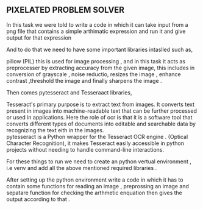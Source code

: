 ## PIXELATED PROBLEM SOLVER

 In this task we were told to write a code in which it can take input from a  png file that contains a simple arthimatic expression and run it and give output for that expression 

And to do that we need to have some important libraries intaslled such as,
  
pillow (PIL) this is used for image processing , and in this task it acts as preprocesser by extracting accuracy from the given image, this includes in conversion of grayscale , noise reductio, resizes the image , enhance contrast ,threshold the image and finally sharpens the image .
  
 Then comes pytesseract and Tesseraact libraries,
 
Tesseract's primary purpose is to extract text from images. It converts text present in images into machine-readable text that can be further processed or used in applications. 
      Here the role of ocr is that it is a software tool that converts different types of documents into editable and searchable data by recognizing the text eith in the images.                 
       pytesseract is a Python wrapper for the Tesseract OCR engine .  (Optical Character Recognition), it makes Tesseract easily accessible in python projects without needing to handle command-line interactions.
       
 For these things to run we need to create an python vertual environment , i.e venv and add all the above mentioned required libraries .  
                   
  After setting up the python environment write a code in which it has to contain some functions for reading an image , preprossing an image and sepatare function for checking the arthmetic enquation then gives the output according to that .
                          
           
